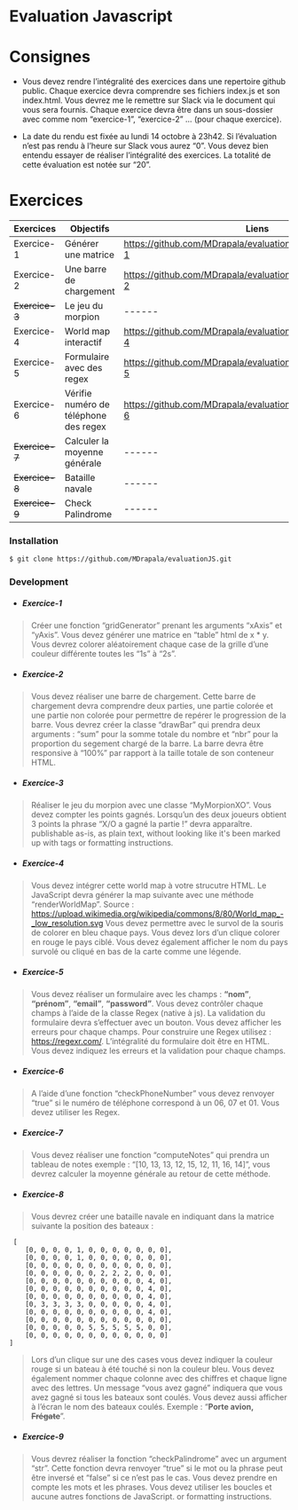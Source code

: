 # Evaluation Javascript
# Consignes
- Vous devez rendre l’intégralité des exercices dans une repertoire github public. Chaque exercice devra comprendre ses fichiers index.js et son index.html. Vous devrez me le remettre sur Slack via le document qui vous sera fournis. Chaque exercice devra être dans un sous-dossier avec comme nom “exercice-1”, “exercice-2” … (pour chaque exercice).

- La date du rendu est fixée au lundi 14 octobre à 23h42. Si l’évaluation n’est pas rendu à l’heure sur Slack vous aurez “0”. Vous devez bien entendu essayer de réaliser l’intégralité des exercices. La totalité de cette évaluation est notée sur “20”.

# Exercices
| Exercices | Objectifs | Liens
| ------ | ------ | ------ |
| Exercice-1 | Générer une matrice | https://github.com/MDrapala/evaluationJS/tree/devel/exercice-1 |
| Exercice-2 | Une barre de chargement | https://github.com/MDrapala/evaluationJS/tree/devel/exercice-2 |
| ~~Exercice-3~~ | Le jeu du morpion | ------ |
| Exercice-4 | World map interactif | https://github.com/MDrapala/evaluationJS/tree/devel/exercice-4 |
| Exercice-5 | Formulaire avec des regex | https://github.com/MDrapala/evaluationJS/tree/devel/exercice-5 |
| Exercice-6 | Vérifie numéro de téléphone des regex | https://github.com/MDrapala/evaluationJS/tree/devel/exercice-6 |
| ~~Exercice-7~~ | Calculer la moyenne générale | ------ |
| ~~Exercice-8~~ | Bataille navale | ------ |
| ~~Exercice-9~~ | Check Palindrome | ------ |

### Installation
```sh
$ git clone https://github.com/MDrapala/evaluationJS.git
```

### Development

- ##### Exercice-1

> Créer une fonction “gridGenerator” prenant les arguments “xAxis” et “yAxis”.
> Vous devez générer une matrice en “table” html de x * y.
> Vous devrez colorer aléatoirement chaque case de la grille d’une couleur différente toutes les “1s” à “2s”.
    
 - ##### Exercice-2
 
> Vous devez réaliser une barre de chargement.
> Cette barre de chargement devra comprendre deux parties, une partie colorée et une partie non colorée pour permettre de repérer le progression de la barre.
> Vous devrez créer la classe “drawBar” qui prendra deux arguments : “sum” pour la somme totale du nombre et “nbr” pour la proportion du segement chargé de la barre.
> La barre devra être responsive à “100%” par rapport à la taille totale de son conteneur HTML.

 - ##### Exercice-3 
    
> Réaliser le jeu du morpion avec une classe “MyMorpionXO”.
> Vous devez compter les points gagnés.
> Lorsqu’un des deux joueurs obtient 3 points la phrase “X/O a gagné la partie !” devra apparaître.
> publishable as-is, as plain text, without
> looking like it's been marked up with tags
> or formatting instructions.

 - ##### Exercice-4

> Vous devez intégrer cette world map à votre strucutre HTML. Le JavaScript devra générer la map suivante avec une méthode “renderWorldMap”. 
> Source : https://upload.wikimedia.org/wikipedia/commons/8/80/World_map_-_low_resolution.svg 
> Vous devez permettre avec le survol de la souris de colorer en bleu chaque pays.
> Vous devez lors d’un clique colorer en rouge le pays ciblé.
> Vous devez également afficher le nom du pays survolé ou cliqué en bas de la carte comme une légende.

- ##### Exercice-5

> Vous devez réaliser un formulaire avec les champs : **“nom”**, **“prénom”**, **“email”**, **“password”**.
> Vous devez contrôler chaque champs à l’aide de la classe Regex (native à js).
> La validation du formulaire devra s’effectuer avec un bouton.
> Vous devez afficher les erreurs pour chaque champs.
> Pour construire une Regex utilisez : https://regexr.com/. 
> L’intégralité du formulaire doit être en HTML. Vous devez indiquez les erreurs et la validation pour chaque champs.

 - ##### Exercice-6

> A l’aide d’une fonction “checkPhoneNumber” vous devez renvoyer “true” si le numéro de téléphone correspond à un 06, 07 et 01.
> Vous devez utiliser les Regex.
    
 - ##### Exercice-7

> Vous devez réaliser une fonction “computeNotes” qui prendra un tableau de notes exemple : “[10, 13, 13, 12, 15, 12, 11, 16, 14]”, vous devrez calculer la moyenne générale au retour de cette méthode.


 - ##### Exercice-8

> Vous devrez créer une bataille navale en indiquant dans la matrice suivante la position des bateaux :
    
     [
        [0, 0, 0, 0, 1, 0, 0, 0, 0, 0, 0, 0],
        [0, 0, 0, 0, 1, 0, 0, 0, 0, 0, 0, 0],
        [0, 0, 0, 0, 0, 0, 0, 0, 0, 0, 0, 0],
        [0, 0, 0, 0, 0, 0, 2, 2, 2, 0, 0, 0],
        [0, 0, 0, 0, 0, 0, 0, 0, 0, 0, 4, 0],
        [0, 0, 0, 0, 0, 0, 0, 0, 0, 0, 4, 0],
        [0, 0, 0, 0, 0, 0, 0, 0, 0, 0, 4, 0],
        [0, 3, 3, 3, 3, 0, 0, 0, 0, 0, 4, 0],
        [0, 0, 0, 0, 0, 0, 0, 0, 0, 0, 4, 0],
        [0, 0, 0, 0, 0, 0, 0, 0, 0, 0, 0, 0],
        [0, 0, 0, 0, 0, 5, 5, 5, 5, 5, 0, 0],
        [0, 0, 0, 0, 0, 0, 0, 0, 0, 0, 0, 0]
    ]
> Lors d’un clique sur une des cases vous devez indiquer la couleur rouge si un bateau à été touché si non la couleur bleu.
> Vous devez également nommer chaque colonne avec des chiffres et chaque ligne avec des lettres.
> Un message “vous avez gagné” indiquera que vous avez gagné si tous les bateaux sont coulés.
> Vous devez aussi afficher à l’écran le nom des bateaux coulés. Exemple : “**Porte avion, ~~Frégate~~**”.
    
 - ##### Exercice-9

> Vous devrez réaliser la fonction “checkPalindrome” avec un argument “str”.
> Cette fonction devra renvoyer “true” si le mot ou la phrase peut être inversé et “false” si ce n’est pas le cas. Vous devez prendre en compte les mots et les phrases.
> Vous devez utiliser les boucles et aucune autres fonctions de JavaScript.
> or formatting instructions.
